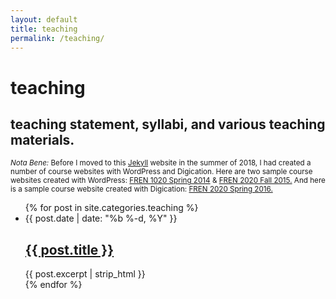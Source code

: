 ```yaml
---
layout: default
title: teaching
permalink: /teaching/
---
```


<div class="header-bar">
  <h1>teaching</h1>
  <h2>teaching statement, syllabi, and various teaching materials.</h2>
</div>    

<div>    
  <small><em>Nota Bene:</em> Before I moved to this <a href="https://jekyllrb.com">Jekyll</a> website in the summer of 2018, I had created a number of course websites with WordPress and Digication. Here are two sample course websites created with WordPress: <a href="https://pages.shanti.virginia.edu/14Sp_FREN_1020-002_CGAS/">FREN 1020 Spring 2014</a> & <a href="https://pages.shanti.virginia.edu/15F_FREN_2020-001_CGAS/syllabus/">FREN 2020 Fall 2015.</a> And here is a sample course website created with Digication: <a href="https://uva.digication.com/cestlauviea/Welcome/">FREN 2020 Spring 2016.</a></small>
</div>

<div class="home">
  <!-- <h1 class="page-heading">Presentations</h1> -->
  <ul class="post-list">
    {% for post in site.categories.teaching %}
      <li>
        <span class="post-meta">{{ post.date  | date: "%b %-d, %Y" }}</span>
        <h2>
          <a class="post-link" href="{{ post.url | prepend: site.baseurl }}">{{ post.title }}</a>
        </h2>
        <span class="address p">{{ post.excerpt | strip_html }}</span>
      </li>
    {% endfor %}
  </ul>
  <!-- <p class="rss-subscribe">subscribe <a href="{{ "/feed.xml" | prepend: site.baseurl }}">via RSS</a></p> -->
</div>